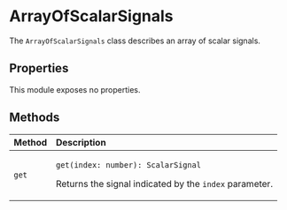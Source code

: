 # ArrayOfScalarSignals

The `ArrayOfScalarSignals` class describes an array of scalar signals.

## Properties

This module exposes no properties.

## Methods

<table>
  <thead>
    <tr>
      <th style="text-align:left">Method</th>
      <th style="text-align:left">Description</th>
    </tr>
  </thead>
  <tbody>
    <tr>
      <td style="text-align:left"><code>get</code>
      </td>
      <td style="text-align:left">
        <p><code>get(index: number): ScalarSignal</code>
        </p>
        <p>Returns the signal indicated by the <code>index</code> parameter.</p>
      </td>
    </tr>
  </tbody>
</table>